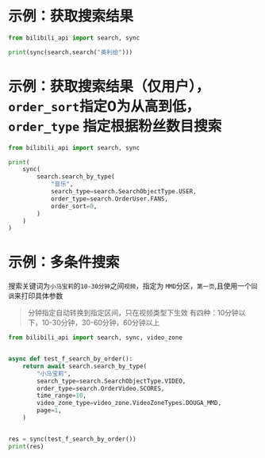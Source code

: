 # 示例：获取搜索结果

```python
from bilibili_api import search, sync

print(sync(search.search("奥利给")))
```

# 示例：获取搜索结果（仅用户），`order_sort`指定0为从高到低，`order_type` 指定根据粉丝数目搜索

```python
from bilibili_api import search, sync

print(
    sync(
        search.search_by_type(
            "音乐",
            search_type=search.SearchObjectType.USER,
            order_type=search.OrderUser.FANS,
            order_sort=0,
        )
    )
)
```

# 示例：多条件搜索

搜索关键词为`小马宝莉`的`10-30分钟`之间`视频`，指定为 `MMD`分区，`第一页`,且使用一个`回调`来打印具体参数

> 分钟指定自动转换到指定区间，只在视频类型下生效 有四种：10分钟以下，10-30分钟，30-60分钟，60分钟以上

```python
from bilibili_api import search, sync, video_zone


async def test_f_search_by_order():
    return await search.search_by_type(
        "小马宝莉",
        search_type=search.SearchObjectType.VIDEO,
        order_type=search.OrderVideo.SCORES,
        time_range=10,
        video_zone_type=video_zone.VideoZoneTypes.DOUGA_MMD,
        page=1,
    )


res = sync(test_f_search_by_order())
print(res)


```